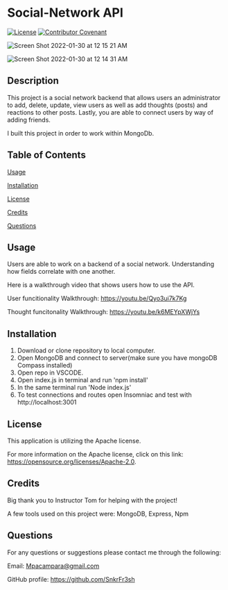 
# Social-Network API


[![License](https://img.shields.io/badge/License-Apache_2.0-blue.svg)](https://opensource.org/licenses/Apache-2.0) [![Contributor Covenant](https://img.shields.io/badge/Contributor%20Covenant-2.1-4baaaa.svg)](code_of_conduct.md)



![Screen Shot 2022-01-30 at 12 15 21 AM](https://user-images.githubusercontent.com/87551856/151692122-d9de0055-5a07-4a91-aa75-d96976bbbc5c.png)

![Screen Shot 2022-01-30 at 12 14 31 AM](https://user-images.githubusercontent.com/87551856/151692144-ebb8fbea-6f93-4075-9dd7-47bceae6653a.png)


## Description
This project is a social network backend that allows users an administrator to add, delete, update, view users as well as add thoughts (posts) and reactions to other posts. Lastly, you are able to connect users by way of adding friends.

I built this project in order to work within MongoDb.




## Table of Contents

[Usage](#usage)

[Installation](#installation)

[License](#license)

[Credits](#credits)

[Questions](#questions)



## Usage

Users are able to work on a backend of a social network. Understanding how fields correlate with one another.

Here is a walkthrough video that shows users how to use the API.

User funcitionality Walkthrough:
https://youtu.be/Qyo3ui7k7Kg

Thought funcitonality Walkthrough:
https://youtu.be/k6MEYpXWjYs


## Installation

1. Download or clone repository to local computer.
2. Open MongoDB and connect to server(make sure you have mongoDB Compass installed)
3. Open repo in VSCODE.
4. Open index.js in terminal and run 'npm install'
5. In the same terminal run 'Node index.js'
6. To test connections and routes open Insomniac and test with http://localhost:3001

## License
This application is utilizing the Apache license.


For more information on the Apache license, click on this link: https://opensource.org/licenses/Apache-2.0.



## Credits
Big thank you to Instructor Tom for helping with the project!

A few tools used on this project were: MongoDB, Express, Npm


## Questions
For any questions or suggestions please contact me through the following:

Email: Mpacampara@gmail.com

GitHub profile: https://github.com/SnkrFr3sh

